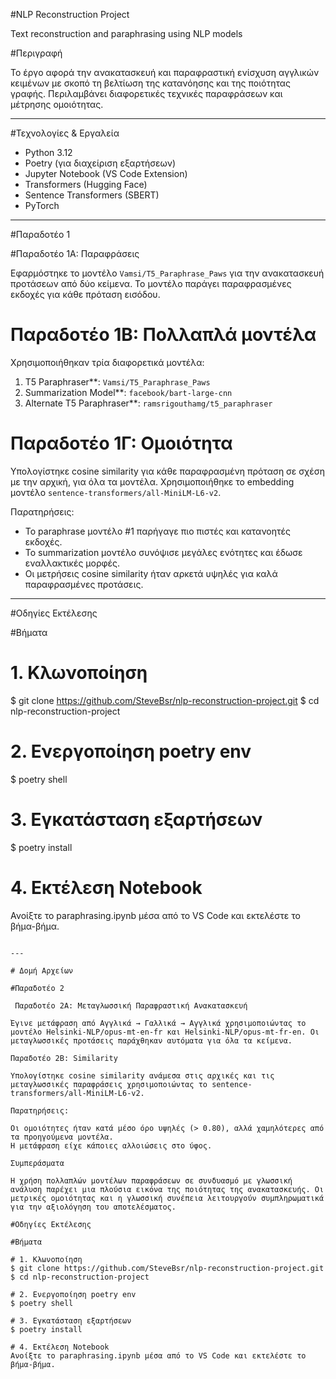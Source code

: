 #NLP Reconstruction Project

Text reconstruction and paraphrasing using NLP models

#Περιγραφή

Το έργο αφορά την ανακατασκευή και παραφραστική ενίσχυση αγγλικών κειμένων με σκοπό τη βελτίωση της κατανόησης και της ποιότητας γραφής. Περιλαμβάνει διαφορετικές τεχνικές παραφράσεων και μέτρησης ομοιότητας.

---

#Τεχνολογίες & Εργαλεία

- Python 3.12
- Poetry (για διαχείριση εξαρτήσεων)
- Jupyter Notebook (VS Code Extension)
- Transformers (Hugging Face)
- Sentence Transformers (SBERT)
- PyTorch

---

#Παραδοτέο 1

#Παραδοτέο 1Α: Παραφράσεις

Εφαρμόστηκε το μοντέλο `Vamsi/T5_Paraphrase_Paws` για την ανακατασκευή προτάσεων από δύο κείμενα. Το μοντέλο παράγει παραφρασμένες εκδοχές για κάθε πρόταση εισόδου.

# Παραδοτέο 1Β: Πολλαπλά μοντέλα

Χρησιμοποιήθηκαν τρία διαφορετικά μοντέλα:

1. T5 Paraphraser**: `Vamsi/T5_Paraphrase_Paws`
2. Summarization Model**: `facebook/bart-large-cnn`
3. Alternate T5 Paraphraser**: `ramsrigouthamg/t5_paraphraser`

# Παραδοτέο 1Γ: Ομοιότητα

Υπολογίστηκε cosine similarity για κάθε παραφρασμένη πρόταση σε σχέση με την αρχική, για όλα τα μοντέλα. Χρησιμοποιήθηκε το embedding μοντέλο `sentence-transformers/all-MiniLM-L6-v2`.

Παρατηρήσεις:

- Το paraphrase μοντέλο #1 παρήγαγε πιο πιστές και κατανοητές εκδοχές.
- Το summarization μοντέλο συνόψισε μεγάλες ενότητες και έδωσε εναλλακτικές μορφές.
- Οι μετρήσεις cosine similarity ήταν αρκετά υψηλές για καλά παραφρασμένες προτάσεις.

---

#Οδηγίες Εκτέλεσης

#Βήματα

# 1. Κλωνοποίηση
$ git clone https://github.com/SteveBsr/nlp-reconstruction-project.git
$ cd nlp-reconstruction-project

# 2. Ενεργοποίηση poetry env
$ poetry shell

# 3. Εγκατάσταση εξαρτήσεων
$ poetry install

# 4. Εκτέλεση Notebook
Ανοίξτε το paraphrasing.ipynb μέσα από το VS Code και εκτελέστε το βήμα-βήμα.
```

---

# Δομή Αρχείων

#Παραδοτέο 2

 Παραδοτέο 2Α: Μεταγλωσσική Παραφραστική Ανακατασκευή

Έγινε μετάφραση από Αγγλικά → Γαλλικά → Αγγλικά χρησιμοποιώντας το μοντέλο Helsinki-NLP/opus-mt-en-fr και Helsinki-NLP/opus-mt-fr-en. Οι μεταγλωσσικές προτάσεις παράχθηκαν αυτόματα για όλα τα κείμενα.

Παραδοτέο 2Β: Similarity

Υπολογίστηκε cosine similarity ανάμεσα στις αρχικές και τις μεταγλωσσικές παραφράσεις χρησιμοποιώντας το sentence-transformers/all-MiniLM-L6-v2.

Παρατηρήσεις:

Οι ομοιότητες ήταν κατά μέσο όρο υψηλές (> 0.80), αλλά χαμηλότερες από τα προηγούμενα μοντέλα.
Η μετάφραση είχε κάποιες αλλοιώσεις στο ύφος.

Συμπεράσματα

Η χρήση πολλαπλών μοντέλων παραφράσεων σε συνδυασμό με γλωσσική ανάλυση παρέχει μια πλούσια εικόνα της ποιότητας της ανακατασκευής. Οι μετρικές ομοιότητας και η γλωσσική συνέπεια λειτουργούν συμπληρωματικά για την αξιολόγηση του αποτελέσματος.

#Οδηγίες Εκτέλεσης

#Βήματα

# 1. Κλωνοποίηση
$ git clone https://github.com/SteveBsr/nlp-reconstruction-project.git
$ cd nlp-reconstruction-project

# 2. Ενεργοποίηση poetry env
$ poetry shell

# 3. Εγκατάσταση εξαρτήσεων
$ poetry install

# 4. Εκτέλεση Notebook
Ανοίξτε το paraphrasing.ipynb μέσα από το VS Code και εκτελέστε το βήμα-βήμα.